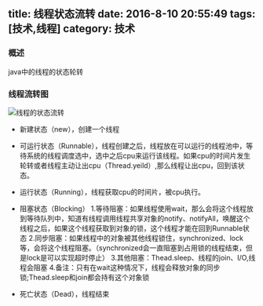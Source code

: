 title: 线程状态流转
date: 2016-8-10 20:55:49
tags: [技术,线程]
category: 技术
---

### 概述
java中的线程的状态轮转

<!--more-->

### 线程流转图
![线程的状态流转](http://7xnz74.com1.z0.glb.clouddn.com/threadStatus.png?imageView2/2/w/1000)

* 新建状态（new），创建一个线程

* 可运行状态（Runnable），线程创建之后，线程放在可以运行的线程池中，等待系统的线程调度选中，选中之后cpu来运行该线程。如果cpu的时间片发生轮转或者线程主动让出cpu（Thread.yeild）,那么线程让出cpu，回到该状态。

* 运行状态（Running），线程获取cpu的时间片，被cpu执行。

* 阻塞状态（Blocking）
1.等待阻塞：如果线程使用wait，那么会将这个线程放到等待队列中，知道有线程调用线程共享对象的notify、notifyAll，唤醒这个线程之后，如果这个线程获取到对象的锁，这个线程才能在回到Runnable状态
2.同步阻塞：如果线程中的对象被其他线程锁住，synchronized、lock等，会将这个线程阻塞。（synchronized会一直阻塞到占用锁的线程结束，但是lock是可以实现超时停止）
3.其他阻塞：Thead.sleep、线程的join、I/O,线程会阻塞
4.备注：只有在wait这种情况下，线程会释放对象的同步锁;Thead.sleep和join都会持有这个对象锁

* 死亡状态（Dead），线程结束









